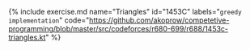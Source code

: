 {% include exercise.md name="Triangles" id="1453C" labels="`greedy` `implementation`"
   code="https://github.com/akoprow/competetive-programming/blob/master/src/codeforces/r680-699/r688/1453c-triangles.kt"
%}

<!-- TODO writeup -->

